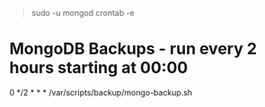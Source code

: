> sudo -u mongod crontab -e

# MongoDB Backups - run every 2 hours starting at 00:00
0 */2 * * * /var/scripts/backup/mongo-backup.sh